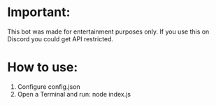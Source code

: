 # Important:
This bot was made for entertainment purposes only.
If you use this on Discord you could get API restricted.

# How to use:
1. Configure config.json
2. Open a Terminal and run: node index.js
